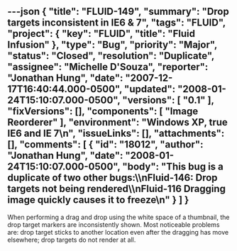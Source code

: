---json
{
  "title": "FLUID-149",
  "summary": "Drop targets inconsistent in IE6 & 7",
  "tags": "FLUID",
  "project": {
    "key": "FLUID",
    "title": "Fluid Infusion"
  },
  "type": "Bug",
  "priority": "Major",
  "status": "Closed",
  "resolution": "Duplicate",
  "assignee": "Michelle D'Souza",
  "reporter": "Jonathan Hung",
  "date": "2007-12-17T16:40:44.000-0500",
  "updated": "2008-01-24T15:10:07.000-0500",
  "versions": [
    "0.1"
  ],
  "fixVersions": [],
  "components": [
    "Image Reorderer"
  ],
  "environment": "Windows XP, true IE6 and IE 7\n",
  "issueLinks": [],
  "attachments": [],
  "comments": [
    {
      "id": "18012",
      "author": "Jonathan Hung",
      "date": "2008-01-24T15:10:07.000-0500",
      "body": "This bug is a duplicate of two other bugs:\\\nFluid-146: Drop targets not being rendered\\\nFluid-116 Dragging image quickly causes it to freeze\n"
    }
  ]
}
---
When performing a drag and drop using the white space of a thumbnail, the drop target markers are inconsistently shown. Most noticeable problems are: drop target sticks to another location even after the dragging has move elsewhere; drop targets do not render at all.

        